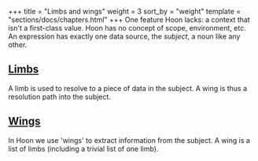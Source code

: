 +++
title = "Limbs and wings"
weight = 3
sort_by = "weight"
template = "sections/docs/chapters.html"
+++
One feature Hoon lacks: a context that isn't a first-class value. Hoon has no
concept of scope, environment, etc.  An expression has exactly one data source,
the *subject*, a noun like any other.

## [Limbs](limb)

A limb is used to resolve to a piece of data in the subject.  A wing is thus a resolution path into the subject.

## [Wings](wing)

In Hoon we use 'wings' to extract information from the subject.  A wing is a list of limbs (including a trivial list of one limb).

